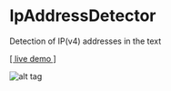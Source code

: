 # IpAddressDetector
Detection of IP(v4) addresses in the text

<a target="_blank" href="http://ips.apphb.com/index.html">[ live demo ]</a>

![alt tag](https://github.com/zamgi/lingvo--IpAddressDetector/blob/master/demo-img-1.png)
